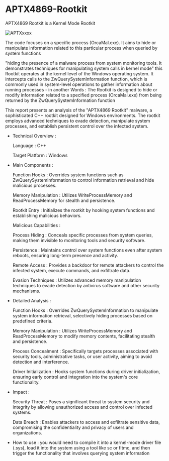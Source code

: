 # APTX4869-Rootkit
APTX4869 Rootkit is a Kernel Mode Rootkit


![APTXxxxx](https://github.com/0xp17j8/APTX4869-Rootkit-/assets/111459558/d72eddf8-f4d2-4a21-845b-e1272ed1b3f5)



The code focuses on a specific process (OrcaMal.exe). It aims to hide or manipulate information related to this particular process when queried by system functions

"hiding the presence of a malware process from system monitoring tools. It demonstrates techniques for manipulating system calls in kernel mode"
this Rootkit operates at the kernel level of the Windows operating system. It intercepts calls to the ZwQuerySystemInformation function, which is commonly used in system-level operations to gather information about running processes - in another Words : The Rootkit is designed to hide or modify information related to a specified process (OrcaMal.exe) from being returned by the ZwQuerySystemInformation function  


This report presents an analysis of the "APTX4869 Rootkit" malware, a sophisticated C++ rootkit designed for Windows environments. The rootkit employs advanced techniques to evade detection, manipulate system processes, and establish persistent control over the infected system.


- Technical Overview :
  
  Language        : C++
  
  Target Platform : Windows


- Main Components :
  
  Function Hooks         : Overrides system functions such as ZwQuerySystemInformation to control information retrieval and hide malicious processes.

  Memory Manipulation    : Utilizes WriteProcessMemory and ReadProcessMemory for stealth and persistence.

  Rootkit Entry          : Initializes the rootkit by hooking system functions and establishing malicious behaviors.

  Malicious Capabilities :

  Process Hiding         : Conceals specific processes from system queries, making them invisible to monitoring tools and security software.

  Persistence            : Maintains control over system functions even after system reboots, ensuring long-term presence and activity.

  Remote Access          : Provides a backdoor for remote attackers to control the infected system, execute commands, and exfiltrate data.

  Evasion Techniques     : Utilizes advanced memory manipulation techniques to evade detection by antivirus software and other security mechanisms.
 

- Detailed Analysis :
  
  Function Hooks         : Overrides ZwQuerySystemInformation to manipulate system information retrieval, selectively hiding processes based on predefined criteria.

  Memory Manipulation    : Utilizes WriteProcessMemory and ReadProcessMemory to modify memory contents, facilitating stealth and persistence.

  Process Concealment    : Specifically targets processes associated with security tools, administrative tasks, or user activity, aiming to avoid detection and interference.

  Driver Initialization  : Hooks system functions during driver initialization, ensuring early control and integration into the system's core functionality.


- Impact :
  
  Security Threat          : Poses a significant threat to system security and integrity by allowing unauthorized access and control over infected systems.

  Data Breach              : Enables attackers to access and exfiltrate sensitive data, compromising the confidentiality and privacy of users and organizations.



- How to use :
  you would need to compile it into a kernel-mode driver file (.sys), load it into the system using a tool like sc or fltmc, and then trigger the functionality that involves querying system information
